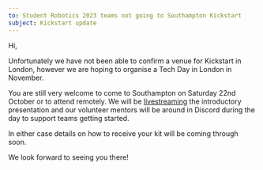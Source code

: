 ```yaml
---
to: Student Robotics 2023 teams not going to Southampton Kickstart
subject: Kickstart update
---
```


Hi,

Unfortunately we have not been able to confirm a venue for Kickstart in London,
however we are hoping to organise a Tech Day in London in November.

You are still very welcome to come to Southampton on Saturday 22nd October or to
attend remotely. We will be [livestreaming][livestream] the introductory
presentation and our volunteer mentors will be around in Discord during the day
to support teams getting started.

In either case details on how to receive your kit will be coming through soon.

We look forward to seeing you there!

[livestream]: https://www.youtube.com/watch?v=FVnNv5GSpyQ
